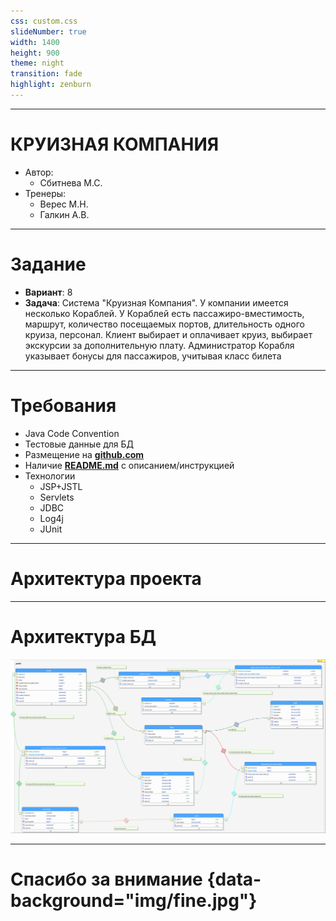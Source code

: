 ```yaml
---
css: custom.css
slideNumber: true
width: 1400
height: 900
theme: night
transition: fade
highlight: zenburn
---
```


--- ---

# КРУИЗНАЯ КОМПАНИЯ

- Автор:
	- Сбитнева М.С.
- Тренеры:
	- Верес М.Н.
	- Галкин А.В.

--- ---

# Задание

- **Вариант**: 8
- **Задача**: Система "Круизная Компания". У компании имеется несколько Кораблей. У Кораблей есть пассажиро-вместимость, маршрут, количество посещаемых портов, длительность одного круиза, персонал. Клиент выбирает и оплачивает круиз, выбирает экскурсии за дополнительную плату. Администратор Корабля указывает бонусы для пассажиров, учитывая класс билета

--- ---

# Требования

- Java Code Convention
- Тестовые данные для БД
- Размещение на [**github.com**](https://www.github.com/Sbitneva/FinalProject)
- Наличие [**README.md**](https://www.github.com/Sbitneva/FinalProject/blob/dev/README.md) с описанием/инструкцией
- Технологии
	- JSP+JSTL
	- Servlets
	- JDBC
	- Log4j
	- JUnit

--- ---

# Архитектура проекта

--- ---

# Архитектура БД

![[DB][db]][db]

[db]:img/db.svg

--- ---

# Спасибо за внимание {data-background="img/fine.jpg"}
